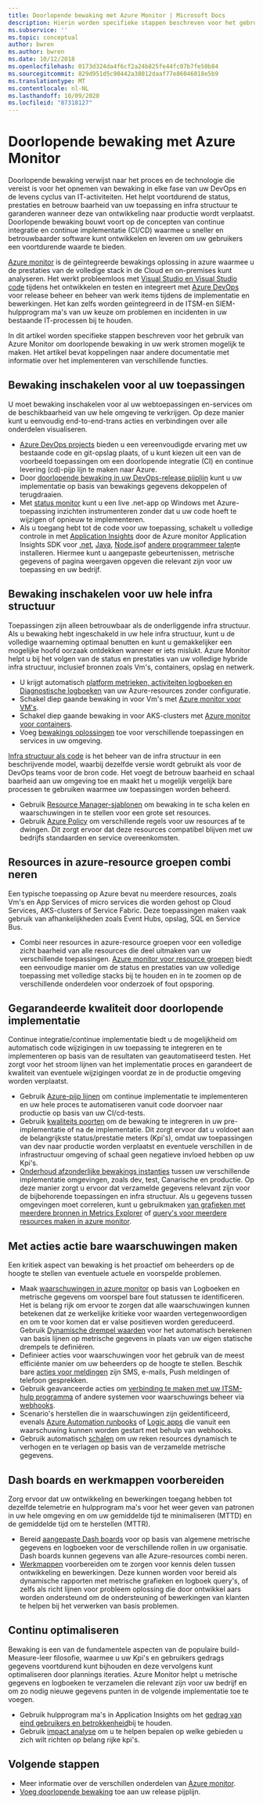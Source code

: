 ```yaml
---
title: Doorlopende bewaking met Azure Monitor | Microsoft Docs
description: Hierin worden specifieke stappen beschreven voor het gebruik van Azure Monitor om doorlopende bewaking in te scha kelen voor uw werk stromen.
ms.subservice: ''
ms.topic: conceptual
author: bwren
ms.author: bwren
ms.date: 10/12/2018
ms.openlocfilehash: 0173d324da4f6cf2a24b825fe44fc07b7fe50b84
ms.sourcegitcommit: 829d951d5c90442a38012daaf77e86046018e5b9
ms.translationtype: MT
ms.contentlocale: nl-NL
ms.lasthandoff: 10/09/2020
ms.locfileid: "87318127"
---
```

# <a name="continuous-monitoring-with-azure-monitor"></a>Doorlopende bewaking met Azure Monitor

Doorlopende bewaking verwijst naar het proces en de technologie die vereist is voor het opnemen van bewaking in elke fase van uw DevOps en de levens cyclus van IT-activiteiten. Het helpt voortdurend de status, prestaties en betrouw baarheid van uw toepassing en infra structuur te garanderen wanneer deze van ontwikkeling naar productie wordt verplaatst. Doorlopende bewaking bouwt voort op de concepten van continue integratie en continue implementatie (CI/CD) waarmee u sneller en betrouwbaarder software kunt ontwikkelen en leveren om uw gebruikers een voortdurende waarde te bieden.

[Azure monitor](overview.md) is de geïntegreerde bewakings oplossing in azure waarmee u de prestaties van de volledige stack in de Cloud en on-premises kunt analyseren. Het werkt probleemloos met [Visual Studio en Visual Studio code](https://visualstudio.microsoft.com/) tijdens het ontwikkelen en testen en integreert met [Azure DevOps](/azure/devops/user-guide/index) voor release beheer en beheer van werk items tijdens de implementatie en bewerkingen. Het kan zelfs worden geïntegreerd in de ITSM-en SIEM-hulpprogram ma's van uw keuze om problemen en incidenten in uw bestaande IT-processen bij te houden.

In dit artikel worden specifieke stappen beschreven voor het gebruik van Azure Monitor om doorlopende bewaking in uw werk stromen mogelijk te maken. Het artikel bevat koppelingen naar andere documentatie met informatie over het implementeren van verschillende functies.


## <a name="enable-monitoring-for-all-your-applications"></a>Bewaking inschakelen voor al uw toepassingen
U moet bewaking inschakelen voor al uw webtoepassingen en-services om de beschikbaarheid van uw hele omgeving te verkrijgen. Op deze manier kunt u eenvoudig end-to-end-trans acties en verbindingen over alle onderdelen visualiseren.

- [Azure DevOps projects](../devops-project/overview.md) bieden u een vereenvoudigde ervaring met uw bestaande code en git-opslag plaats, of u kunt kiezen uit een van de voorbeeld toepassingen om een doorlopende integratie (CI) en continue levering (cd)-pijp lijn te maken naar Azure.
- Door [doorlopende bewaking in uw DevOps-release pijplijn](./app/continuous-monitoring.md) kunt u uw implementatie op basis van bewakings gegevens dekoppelen of terugdraaien.
- Met [status monitor](./app/monitor-performance-live-website-now.md) kunt u een live .net-app op Windows met Azure-toepassing inzichten instrumenteren zonder dat u uw code hoeft te wijzigen of opnieuw te implementeren.
- Als u toegang hebt tot de code voor uw toepassing, schakelt u volledige controle in met [Application Insights](./app/app-insights-overview.md) door de Azure monitor Application Insights SDK voor [.net](./learn/quick-monitor-portal.md), [Java](./app/java-get-started.md), [Node.js](./learn/nodejs-quick-start.md)of [andere programmeer talen](./app/platforms.md)te installeren. Hiermee kunt u aangepaste gebeurtenissen, metrische gegevens of pagina weergaven opgeven die relevant zijn voor uw toepassing en uw bedrijf.



## <a name="enable-monitoring-for-your-entire-infrastructure"></a>Bewaking inschakelen voor uw hele infra structuur
Toepassingen zijn alleen betrouwbaar als de onderliggende infra structuur. Als u bewaking hebt ingeschakeld in uw hele infra structuur, kunt u de volledige waarneming optimaal benutten en kunt u gemakkelijker een mogelijke hoofd oorzaak ontdekken wanneer er iets mislukt. Azure Monitor helpt u bij het volgen van de status en prestaties van uw volledige hybride infra structuur, inclusief bronnen zoals Vm's, containers, opslag en netwerk.

- U krijgt automatisch [platform metrieken, activiteiten logboeken en Diagnostische logboeken](platform/data-sources.md) van uw Azure-resources zonder configuratie.
- Schakel diep gaande bewaking in voor Vm's met [Azure monitor voor VM's](insights/vminsights-overview.md).
-  Schakel diep gaande bewaking in voor AKS-clusters met [Azure monitor voor containers](insights/container-insights-overview.md).
- Voeg [bewakings oplossingen](./monitor-reference.md) toe voor verschillende toepassingen en services in uw omgeving.


[Infra structuur als code](/azure/devops/learn/what-is-infrastructure-as-code) is het beheer van de infra structuur in een beschrijvende model, waarbij dezelfde versie wordt gebruikt als voor de DevOps teams voor de bron code. Het voegt de betrouw baarheid en schaal baarheid aan uw omgeving toe en maakt het u mogelijk vergelijk bare processen te gebruiken waarmee uw toepassingen worden beheerd.

-  Gebruik [Resource Manager-sjablonen](platform/template-workspace-configuration.md) om bewaking in te scha kelen en waarschuwingen in te stellen voor een grote set resources.
- Gebruik [Azure Policy](../governance/policy/overview.md) om verschillende regels voor uw resources af te dwingen. Dit zorgt ervoor dat deze resources compatibel blijven met uw bedrijfs standaarden en service overeenkomsten. 


##  <a name="combine-resources-in-azure-resource-groups"></a>Resources in azure-resource groepen combi neren
Een typische toepassing op Azure bevat nu meerdere resources, zoals Vm's en App Services of micro services die worden gehost op Cloud Services, AKS-clusters of Service Fabric. Deze toepassingen maken vaak gebruik van afhankelijkheden zoals Event Hubs, opslag, SQL en Service Bus.

- Combi neer resources in azure-resource groepen voor een volledige zicht baarheid van alle resources die deel uitmaken van uw verschillende toepassingen. [Azure monitor voor resource groepen](./insights/resource-group-insights.md) biedt een eenvoudige manier om de status en prestaties van uw volledige toepassing met volledige stacks bij te houden en in te zoomen op de verschillende onderdelen voor onderzoek of fout opsporing.

## <a name="ensure-quality-through-continuous-deployment"></a>Gegarandeerde kwaliteit door doorlopende implementatie
Continue integratie/continue implementatie biedt u de mogelijkheid om automatisch code wijzigingen in uw toepassing te integreren en te implementeren op basis van de resultaten van geautomatiseerd testen. Het zorgt voor het stroom lijnen van het implementatie proces en garandeert de kwaliteit van eventuele wijzigingen voordat ze in de productie omgeving worden verplaatst.


- Gebruik [Azure-pijp lijnen](/azure/devops/pipelines) om continue implementatie te implementeren en uw hele proces te automatiseren vanuit code doorvoer naar productie op basis van uw CI/cd-tests.
- Gebruik [kwaliteits poorten](/azure/devops/pipelines/release/approvals/gates) om de bewaking te integreren in uw pre-implementatie of na de implementatie. Dit zorgt ervoor dat u voldoet aan de belangrijkste status/prestatie meters (Kpi's), omdat uw toepassingen van dev naar productie worden verplaatst en eventuele verschillen in de infrastructuur omgeving of schaal geen negatieve invloed hebben op uw Kpi's.
- [Onderhoud afzonderlijke bewakings instanties](./app/separate-resources.md) tussen uw verschillende implementatie omgevingen, zoals dev, test, Canarische en productie. Op deze manier zorgt u ervoor dat verzamelde gegevens relevant zijn voor de bijbehorende toepassingen en infra structuur. Als u gegevens tussen omgevingen moet correleren, kunt u gebruikmaken [van grafieken met meerdere bronnen in Metrics Explorer](./platform/metrics-charts.md) of [query's voor meerdere resources maken in azure monitor](log-query/cross-workspace-query.md).


## <a name="create-actionable-alerts-with-actions"></a>Met acties actie bare waarschuwingen maken
Een kritiek aspect van bewaking is het proactief om beheerders op de hoogte te stellen van eventuele actuele en voorspelde problemen. 

- Maak [waarschuwingen in azure monitor](./platform/alerts-overview.md) op basis van Logboeken en metrische gegevens om voorspel bare fout statussen te identificeren. Het is belang rijk om ervoor te zorgen dat alle waarschuwingen kunnen betekenen dat ze werkelijke kritieke voor waarden vertegenwoordigen en om te voor komen dat er valse positieven worden gereduceerd. Gebruik [Dynamische drempel waarden](platform/alerts-dynamic-thresholds.md) voor het automatisch berekenen van basis lijnen op metrische gegevens in plaats van uw eigen statische drempels te definiëren. 
- Definieer acties voor waarschuwingen voor het gebruik van de meest efficiënte manier om uw beheerders op de hoogte te stellen. Beschik bare [acties voor meldingen](platform/action-groups.md#create-an-action-group-by-using-the-azure-portal) zijn SMS, e-mails, Push meldingen of telefoon gesprekken.
- Gebruik geavanceerde acties om [verbinding te maken met uw ITSM-hulp programma](platform/itsmc-overview.md) of andere systemen voor waarschuwings beheer via [webhooks](platform/activity-log-alerts-webhook.md).
- Scenario's herstellen die in waarschuwingen zijn geïdentificeerd, evenals [Azure Automation runbooks](../automation/automation-webhooks.md) of [Logic apps](/connectors/custom-connectors/create-webhook-trigger) die vanuit een waarschuwing kunnen worden gestart met behulp van webhooks. 
- Gebruik automatisch [schalen](./learn/tutorial-autoscale-performance-schedule.md) om uw reken resources dynamisch te verhogen en te verlagen op basis van de verzamelde metrische gegevens.

## <a name="prepare-dashboards-and-workbooks"></a>Dash boards en werkmappen voorbereiden
Zorg ervoor dat uw ontwikkeling en bewerkingen toegang hebben tot dezelfde telemetrie en hulpprogram ma's voor het weer geven van patronen in uw hele omgeving en om uw gemiddelde tijd te minimaliseren (MTTD) en de gemiddelde tijd om te herstellen (MTTR).

- Bereid [aangepaste Dash boards](./learn/tutorial-app-dashboards.md) voor op basis van algemene metrische gegevens en logboeken voor de verschillende rollen in uw organisatie. Dash boards kunnen gegevens van alle Azure-resources combi neren.
- [Werkmappen](./platform/workbooks-overview.md) voorbereiden om te zorgen voor kennis delen tussen ontwikkeling en bewerkingen. Deze kunnen worden voor bereid als dynamische rapporten met metrische grafieken en logboek query's, of zelfs als richt lijnen voor probleem oplossing die door ontwikkel aars worden ondersteund om de ondersteuning of bewerkingen van klanten te helpen bij het verwerken van basis problemen.

## <a name="continuously-optimize"></a>Continu optimaliseren
 Bewaking is een van de fundamentele aspecten van de populaire build-Measure-leer filosofie, waarmee u uw Kpi's en gebruikers gedrags gegevens voortdurend kunt bijhouden en deze vervolgens kunt optimaliseren door plannings iteraties. Azure Monitor helpt u metrische gegevens en logboeken te verzamelen die relevant zijn voor uw bedrijf en om zo nodig nieuwe gegevens punten in de volgende implementatie toe te voegen.

- Gebruik hulpprogram ma's in Application Insights om het [gedrag van eind gebruikers en betrokkenheid](./learn/tutorial-users.md)bij te houden.
- Gebruik [impact analyse](./app/usage-impact.md) om u te helpen bepalen op welke gebieden u zich wilt richten op belang rijke kpi's.


## <a name="next-steps"></a>Volgende stappen

- Meer informatie over de verschillen onderdelen van [Azure monitor](overview.md).
- [Voeg doorlopende bewaking](./app/continuous-monitoring.md) toe aan uw release pijplijn.

